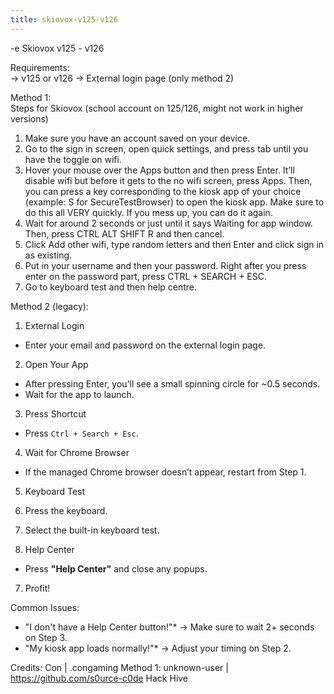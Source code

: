 ```yaml
---
title: skiovox-v125-v126
---
```


-e 
Skiovox v125 - v126

Requirements:  
-> v125 or v126
-> External login page (only method 2)

Method 1:  
Steps for Skiovox (school account on 125/126, might not work in higher versions)
1. Make sure you have an account saved on your device.
2. Go to the sign in screen, open quick settings, and press tab until you have the toggle on wifi.
3. Hover your mouse over the Apps button and then press Enter. It’ll disable wifi but before it gets to the no wifi screen, press Apps. Then, you can press a key corresponding to the kiosk app
of your choice (example: S for SecureTestBrowser) to open the kiosk app. Make sure to do this all VERY quickly. If you mess up, you can do it again.
4. Wait for around 2 seconds or just until it says Waiting for app window. Then, press CTRL ALT SHIFT R and then cancel.
5. Click Add other wifi, type random letters and then Enter and click sign in as existing.
6. Put in your username and then your password. Right after you press enter on the password part, press CTRL + SEARCH + ESC.
7. Go to keyboard test and then help centre.

Method 2 (legacy):
1. External Login
- Enter your email and password on the external login page.  

2. Open Your App
- After pressing Enter, you’ll see a small spinning circle for ~0.5 seconds.  
- Wait for the app to launch.  

3. Press Shortcut
- Press `Ctrl + Search + Esc`.  

4. Wait for Chrome Browser
- If the managed Chrome browser doesn’t appear, restart from Step 1.  

5. Keyboard Test
1. Press the keyboard.  
2. Select the built-in keyboard test.  

6. Help Center
- Press **"Help Center"** and close any popups.  

7. Profit! 

Common Issues: 
- "I don't have a Help Center button!"* 
  → Make sure to wait 2+ seconds on Step 3.  
- "My kiosk app loads normally!"* 
  → Adjust your timing on Step 2.

Credits:
Con | .congaming
Method 1: unknown-user | https://github.com/s0urce-c0de
Hack Hive
